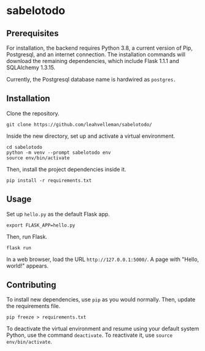 # sabelotodo

## Prerequisites

For installation, the backend requires Python 3.8, a current version of Pip, Postgresql, and an internet connection. The installation commands will download the remaining dependencies, which include Flask 1.1.1 and SQLAlchemy 1.3.15.

Currently, the Postgresql database name is hardwired as `postgres.`

## Installation

Clone the repository. 
```
git clone https://github.com/leahvelleman/sabelotodo/
```
Inside the new directory, set up and activate a virtual environment.
```
cd sabelotodo
python -m venv --prompt sabelotodo env
source env/bin/activate
```
Then, install the project dependencies inside it.
```
pip install -r requirements.txt
```

## Usage

Set up `hello.py` as the default Flask app.
```
export FLASK_APP=hello.py
```
Then, run Flask.
```
flask run
```
In a web browser, load the URL `http://127.0.0.1:5000/`. A page with "Hello, world!" appears.

## Contributing

To install new dependencies, use `pip` as you would normally. Then, update the requirements file.
```
pip freeze > requirements.txt
```
To deactivate the virtual environment and resume using your default system Python, use the command `deactivate`. To reactivate it, use `source env/bin/activate`.
